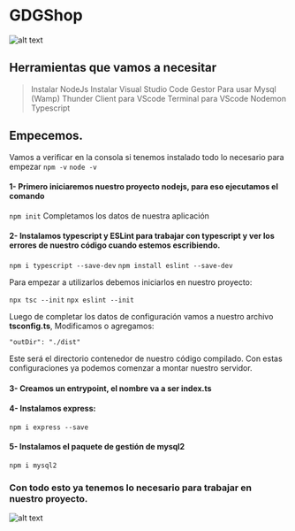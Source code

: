 # GDGShop
![alt text](https://github.com/guilleheizen/gdgshop/presentacion/01.jpg)

## Herramientas que vamos a necesitar
> Instalar NodeJs
> Instalar Visual Studio Code
> Gestor Para usar Mysql (Wamp)
> Thunder Client para VScode
> Terminal para VScode
> Nodemon
> Typescript

## Empecemos.
Vamos a verificar en la consola si tenemos instalado todo lo necesario para empezar
`npm -v`
`node -v`

#### 1- Primero iniciaremos nuestro proyecto nodejs, para eso ejecutamos el comando
`npm init`
Completamos los datos de nuestra aplicación


#### 2- Instalamos typescript y ESLint para trabajar con typescript y ver los errores de nuestro código cuando estemos escribiendo.

`npm i typescript --save-dev`
`npm install eslint --save-dev`

Para empezar a utilizarlos debemos iniciarlos en nuestro proyecto:

`npx tsc --init`
`npx eslint --init`

Luego de completar los datos de configuración vamos a nuestro archivo **tsconfig.ts**, Modificamos o agregamos:  

`"outDir": "./dist"`

Este será el directorio contenedor de nuestro código compilado.
Con estas configuraciones ya podemos comenzar a montar nuestro servidor.

#### 3- Creamos un entrypoint, el nombre va a ser **index.ts**

#### 4- Instalamos express:

`npm i express --save`

#### 5- Instalamos el paquete de gestión de mysql2

`npm i mysql2`

### Con todo esto ya tenemos lo necesario para trabajar en nuestro proyecto.

![alt text](https://github.com/guilleheizen/gdgshop/presentacion/09.jpg)